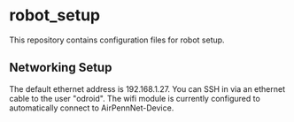 # robot_setup

This repository contains configuration files for robot setup.

## Networking Setup
The default ethernet address is 192.168.1.27. You can SSH in via an ethernet cable to the user "odroid". The wifi module is currently configured to automatically connect to AirPennNet-Device.



